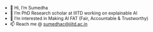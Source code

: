 - 👋 Hi, I’m Sumedha 
- 👀 I’m PhD Research scholar at IIITD working on explainable AI
- 🌱 I’m interested in Making AI FAT (Fair, Accountable & Trustworthy)
- 📫 Reach me @ sumedhac@iiitd.ac.in
